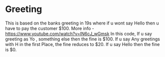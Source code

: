 # Greeting
This is based on the banks greeting in 19s where if u wont say Hello then u have to pay the customer $100.
More info - https://www.youtube.com/watch?v=IN6cJ_wGmsk
In this code, If u say greeting as Yo , something else then the fine is $100.
If u say Any greetings with H in the first Place, the fine reduces to $20.
If u say Hello then the fine is $0.
